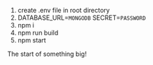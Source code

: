 1. create .env file in root directory
2. DATABASE_URL=`MONGODB` SECRET=`PASSWORD`
3. npm i
4. npm run build
5. npm start


The start of something big!